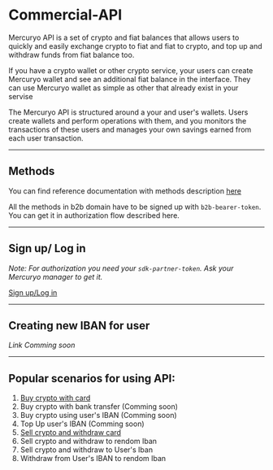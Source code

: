 # Commercial-API

Mercuryo API is a set of crypto and fiat balances that allows users to quickly and easily exchange crypto to fiat and fiat to crypto, and top up and withdraw funds from fiat balance too.

If you have a crypto wallet or other crypto service, your users can create Mercuryo wallet and see an additional fiat balance in the interface. They can use Mercuryo wallet as simple as other that already exist in your servise

The Mercuryo API is structured around a your and user's wallets. Users create wallets and perform operations with them, and you monitors the transactions of these users and manages your own savings earned from each user transaction.

***

## Methods

You can find reference documentation with methods description [here](https://u3-1-api.mrcr.io/v1.6/comm-docs/index.html)

All the methods in b2b domain have to be signed up with `b2b-bearer-token`. You can get it in authorization flow described here.

***

## Sign up/ Log in

*Note: For authorization you need your `sdk-partner-token`. Ask your Mercuryo manager to get it.*

[Sign up/Log in](https://github.com/mercuryoio/Commercial-API/blob/master/Login/README.md)


***


## Creating new IBAN for user

*Link Comming soon*

***

## Popular scenarios for using API:

1. [Buy crypto with card](https://github.com/mercuryoio/Commercial-API/blob/master/Buy/README.md)
2. Buy crypto with bank transfer (Comming soon)
3. Buy crypto using user's IBAN (Comming soon)
4. Top Up user's IBAN (Comming soon)
5. [Sell crypto and withdraw card](https://github.com/mercuryoio/Commercial-API/blob/master/Sell/README.md)
6. Sell crypto and withdraw to rendom Iban
7. Sell crypto and withdraw to User's Iban
8. Withdraw from User's IBAN to rendom Iban
